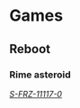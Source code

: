 # Games

## Reboot

### Rime asteroid

[*S-FRZ-11117-0*](https://toolsnotincluded.net/map-tools/map-browser/map/261366)
